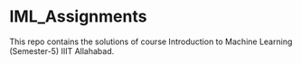 # IML_Assignments
This repo contains the solutions of course Introduction to Machine Learning (Semester-5) IIIT Allahabad.
